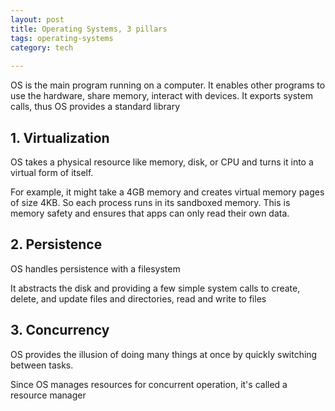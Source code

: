 ```yaml
---
layout: post
title: Operating Systems, 3 pillars
tags: operating-systems
category: tech
 
---
```


OS is the main program running on a computer. It enables other programs to use the hardware, share memory, interact with devices. It exports system calls, thus OS provides a standard library 

## 1. Virtualization
OS takes a physical resource like memory, disk, or CPU 
and turns it into a virtual form of itself. 

For example, it might take a 4GB memory and creates virtual memory pages of size 4KB. So each process runs in its sandboxed memory. This is memory safety and ensures that apps can only read their own data. 

## 2. Persistence
OS handles persistence with a filesystem

It abstracts the disk and providing a few simple system calls to create, delete, and update files and directories, read and write to files

## 3. Concurrency 
OS provides the illusion of doing many things at once by quickly switching between tasks.  

Since OS manages resources for concurrent operation, it's called a resource manager 

 